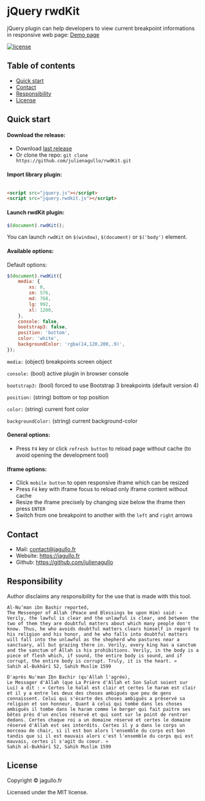 # jQuery rwdKit

jQuery plugin can help developers to view current breakpoint informations in responsive web page: [Demo page](https://jagullo.fr/rwdkit/)

[![license](https://img.shields.io/github/license/julienagullo/rwdKit.svg)](https://github.com/julienagullo/rwdKit/LICENSE.md)

## Table of contents

- [Quick start](#quick-start)
- [Contact](#contact)
- [Responsibility](#responsibility)
- [License](#license)


## Quick start

#### Download the release:

- Download [last release](https://github.com/julienagullo/rwdKit/releases/)
- Or clone the repo: `git clone https://github.com/julienagullo/rwdKit.git`

#### Import library plugin:

```html

<script src="jquery.js"></script>
<script src="jquery.rwdkit.js"></script>
```

#### Launch rwdKit plugin:

```javascript
$(document).rwdKit();
```

You can launch `rwdKit` on `$(window)`, `$(document)` or `$('body')` element.


#### Available options:

Default options:

```javascript
$(document).rwdKit({
    media: {
        xs: 0,
        sm: 576,
        md: 768,
        lg: 992,
        xl: 1200,
    },
    console: false,
    bootstrap3: false,
    position: 'bottom',
    color: 'white',
    backgroundColor: 'rgba(14,120,200,.9)',
});
```

`media:` (object) breakpoints screen object

`console:` (bool) active plugin in browser console

`bootstrap3:` (bool) forced to use Bootstrap 3 breakpoints (default version 4)

`position:` (string) bottom or top position

`color:` (string) current font color

`backgroundColor:` (string) current background-color


#### General options:

- Press `F4` key or click `refresh button` to reload page without cache (to avoid opening the development tool)

#### Iframe options:

- Click `mobile button` to open responsive iframe which can be resized
- Press `F4` key with iframe focus to reload only iframe content without cache
- Resize the iframe precisely by changing size below the iframe then press `ENTER`
- Switch from one breakpoint to another with the `left` and `right` arrows 

## Contact

- Mail: [contact@jagullo.fr](mailto:contact@jagullo.fr?subject=[GitHub]%20rwdKit)
- Website: <https://jagullo.fr>
- Github: <https://github.com/julienagullo>

## Responsibility

Author disclaims any responsibility for the use that is made with this tool.

```text
Al-Nu’man ibn Bashir reported,
The Messenger of Allah (Peace and Blessings be upon Him) said: « Verily, the lawful is clear and the unlawful is clear, and between the two of them they are doubtful matters about which many people don't know. Thus, he who avoids doubtful matters clears himself in regard to his religion and his honor, and he who falls into doubtful matters will fall into the unlawful as the shepherd who pastures near a sanctuary, all but grazing there in. Verily, every king has a sanctum and the sanctum of Allah is his prohibitions. Verily, in the body is a piece of flesh which, if sound, the entire body is sound, and if corrupt, the entire body is corrupt. Truly, it is the heart. »
Sahih al-Bukhārī 52, Sahih Muslim 1599
```

```text
D'après Nu'man Ibn Bachir (qu'Allah l'agrée),
Le Messager d'Allah (que La Prière d'Allah et Son Salut soient sur Lui) a dit : « Certes le halal est clair et certes le haram est clair et il y a entre les deux des choses ambiguës que peu de gens connaissent. Celui qui s'écarte des choses ambiguës a préservé sa religion et son honneur. Quant à celui qui tombe dans les choses ambiguës il tombe dans le haram comme le berger qui fait paitre ses bêtes près d'un enclos réservé et qui sont sur le point de rentrer dedans. Certes chaque roi a un domaine réservé et certes le domaine réservé d'Allah est ses interdits. Certes il y a dans le corps un morceau de chair, si il est bon alors l'ensemble du corps est bon tandis que si il est mauvais alors c'est l'ensemble du corps qui est mauvais, certes il s'agit du coeur. »
Sahih al-Bukhārī 52, Sahih Muslim 1599
```


## License

Copyright © jagullo.fr

Licensed under the MIT license.

